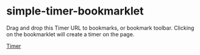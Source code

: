 # simple-timer-bookmarklet

Drag and drop this Timer URL to bookmarks, or bookmark toolbar. Clicking on the bookmarklet will create a timer on the page.

[Timer](javascript:(function(){var%20counter,count,max_count%3Bfunction%20start_timer()%7Bnull!%3Dcounter%26%26clearInterval(counter)%3Bvar%20t%3Dtimer_input.value.split(%22%3A%22),e%3DparseInt(t%5B0%5D),r%3DparseInt(t%5B1%5D)%3Bmax_count%3Dcount%3D60*e+r,timer_text.style.color%3D%22black%22,rad_timer.style.backgroundColor%3D%22white%22,timer_progress_bar.style.width%3D%220%25%22,counter%3DsetInterval(timer,1e3)%7Dfunction%20timer()%7B--count,timer_progress_bar.style.width%3D100-count%2Fmax_count*100+%22%25%22%3Bvar%20t%3DMath.floor(count%2F60),e%3D%22%22+count%2560,r%3D.25*max_count%3Bcount%3C.1*max_count%3Frad_timer.style.backgroundColor%3D%22red%22%3Acount%3Cr%26%26(rad_timer.style.backgroundColor%3D%22yellow%22),count%3C%3D0%3F(timer_text.textContent%3D%22Time's%20Up!%22,timer_text.style.color%3D%22red%22,rad_timer.style.backgroundColor%3D%22white%22,clearInterval(counter))%3Atimer_text.textContent%3Dt+%22%3A%22+e.padStart(2,%220%22)%7Dfunction%20dragElement(e)%7Bvar%20r%3D0,o%3D0,n%3D0,i%3D0%3Bfunction%20t(t)%7B(t%3Dt%7C%7Cwindow.event).preventDefault(),n%3Dt.clientX,i%3Dt.clientY,document.onmouseup%3Dd,document.onmousemove%3Dm%7Dfunction%20m(t)%7B(t%3Dt%7C%7Cwindow.event).preventDefault(),r%3Dn-t.clientX,o%3Di-t.clientY,n%3Dt.clientX,i%3Dt.clientY,e.style.top%3De.offsetTop-o+%22px%22,e.style.left%3De.offsetLeft-r+%22px%22%7Dfunction%20d()%7Bdocument.onmouseup%3Dnull,document.onmousemove%3Dnull%7Ddocument.getElementById(e.id+%22header%22)%3Fdocument.getElementById(e.id+%22header%22).onmousedown%3Dt%3Ae.onmousedown%3Dt%7Drad_timer%3Ddocument.createElement(%22div%22),rad_timer.id%3D%22rad_timer%22,rad_timer.style%3D%22position%3Aabsolute%3Bleft%3A100px%3Btop%3A100px%3Bz-index%3A1000000%3Bbackground%3Awhite%3Bpadding%3A5px%3Bborder-radius%3A3px%3Bborder%3A1px%20solid%20black%3B%22,timer_text%3Ddocument.createElement(%22div%22),timer_text.id%3D%22rad_timerheader%22,timer_text.style%3D%22width%3Aauto%3B%22,timer_text.textContent%3D%22Time's%20Up!%22,timer_text.style.cursor%3D%22move%22,timer_input%3Ddocument.createElement(%22input%22),timer_input.id%3D%22timer_input%22,timer_input.style%3D%22width%3A100px%3B%22,timer_input.value%3D%220%3A30%22,timer_button%3Ddocument.createElement(%22button%22),timer_button.id%3D%22timer_button%22,timer_button.style%3D%22%22,timer_button.textContent%3D%22Go!%22,timer_button.onclick%3Dstart_timer,timer_close%3Ddocument.createElement(%22div%22),timer_close.id%3D%22timer_close%22,timer_close.style%3D%22position%3Aabsolute%3Bright%3A5px%3Btop%3A0%3Bcursor%3Apointer%3B%22,timer_close.textContent%3D%22%E2%98%92%22,timer_close.onclick%3Dfunction()%7Bdocument.body.removeChild(rad_timer),null!%3Dcounter%26%26clearInterval(counter)%7D,timer_progress_bar%3Ddocument.createElement(%22span%22),timer_progress_bar.id%3D%22timer_progress_bar%22,timer_progress_bar.style%3D%22width%3A100%25%3Bheight%3A100%25%3Bbackground-color%3Ablack%3Bdisplay%3Ablock%3B%22,timer_progress%3Ddocument.createElement(%22div%22),timer_progress.id%3D%22timer_progress%22,timer_progress.style%3D%22width%3A100%25%3Bheight%3A5px%3Bbackground-color%3Abeige%3Bmargin-top%3A3px%3B%22,timer_progress.appendChild(timer_progress_bar),rad_timer.appendChild(timer_text),rad_timer.appendChild(timer_input),rad_timer.appendChild(timer_button),rad_timer.appendChild(timer_close),rad_timer.appendChild(timer_progress),document.body.appendChild(rad_timer),timer_button.onclick%3Dstart_timer,dragElement(document.getElementById(%22rad_timer%22))%3B})();)
